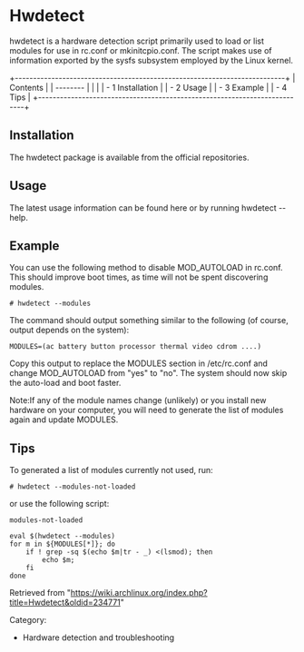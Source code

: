 Hwdetect
========

hwdetect is a hardware detection script primarily used to load or list
modules for use in rc.conf or mkinitcpio.conf. The script makes use of
information exported by the sysfs subsystem employed by the Linux
kernel.

+--------------------------------------------------------------------------+
| Contents                                                                 |
| --------                                                                 |
|                                                                          |
| -   1 Installation                                                       |
| -   2 Usage                                                              |
| -   3 Example                                                            |
| -   4 Tips                                                               |
+--------------------------------------------------------------------------+

Installation
------------

The hwdetect package is available from the official repositories.

Usage
-----

The latest usage information can be found here or by running
hwdetect --help.

Example
-------

You can use the following method to disable MOD_AUTOLOAD in rc.conf.
This should improve boot times, as time will not be spent discovering
modules.

    # hwdetect --modules

The command should output something similar to the following (of course,
output depends on the system):

    MODULES=(ac battery button processor thermal video cdrom ....) 

Copy this output to replace the MODULES section in /etc/rc.conf and
change MOD_AUTOLOAD from "yes" to "no". The system should now skip the
auto-load and boot faster.

Note:If any of the module names change (unlikely) or you install new
hardware on your computer, you will need to generate the list of modules
again and update MODULES.

Tips
----

To generated a list of modules currently not used, run:

    # hwdetect --modules-not-loaded

or use the following script:

    modules-not-loaded

    eval $(hwdetect --modules)
    for m in ${MODULES[*]}; do
        if ! grep -sq $(echo $m|tr - _) <(lsmod); then
            echo $m;
        fi
    done

Retrieved from
"https://wiki.archlinux.org/index.php?title=Hwdetect&oldid=234771"

Category:

-   Hardware detection and troubleshooting
